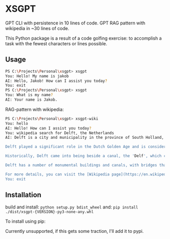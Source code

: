 # XSGPT

GPT CLI with persistence in 10 lines of code.
GPT RAG pattern with wikipedia in ~30 lines of code.

This Python package is a result of a code golfing exercise: to accomplish a task with the fewest characters or lines possible.

## Usage

```bash
PS C:\Projects\Personal\xsgpt> xsgpt
You: Hello! My name is jakob
AI: Hello, Jakob! How can I assist you today?
You: exit
PS C:\Projects\Personal\xsgpt> xsgpt
You: What is my name?
AI: Your name is Jakob.
```


RAG-pattern with wikipedia:
```bash
PS C:\Projects\Personal\xsgpt> xsgpt-wiki
You: hello                      
AI: Hello! How can I assist you today?
You: wikipedia search for Delft, the Netherlands
AI: Delft is a city and municipality in the province of South Holland, Netherlands. It is located between Rotterdam, to the southeast, and The Hague, to the northwest. Famous for its historic connections with the House of Orange-Nassau, Delft is a popular tourist destination in the Netherlands. It's also renowned for its blue pottery, or Delftware, and as the home to the painter Jan Vermeer.

Delft played a significant role in the Dutch Golden Age and is considered to be the birthplace of microbiology, thanks to the contributions of Antonie van Leeuwenhoek and Martinus Beijerinck. Moreover, it is the home of the Delft University of Technology (TU Delft).

Historically, Delft came into being beside a canal, the 'Delf', which comes from the word delven, meaning to delve or dig, and this is how it got its name. It developed into a city, from being a rural village in early Middle Ages. In 1246, Count Willem II granted Delft its city charter.       

Delft has a number of monumental buildings and canals, with bridges that connect their banks. It also has city parks, a botanical garden, and a recreational area called the "Delftse Hout," with bike, horse-riding footpaths, a lake, and other amenities.

For more details, you can visit the [Wikipedia page](https://en.wikipedia.org/wiki/Delft).
You: exit
```

## Installation

build and install:
`python setup.py bdist_wheel`
 and:
`pip install ./dist/xsgpt-{VERSION}-py3-none-any.whl`

To install using pip:

Currently unsupported, if this gets some traction, I'll add it to pypi.
<!--
```bash
pip install xsgpt -->
